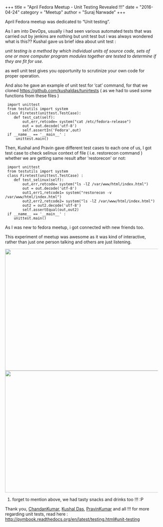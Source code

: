 +++
title = "April Fedora Meetup - Unit Testing Revealed !!!"
date = "2016-04-24"
category = "Meetup"
author = "Suraj Narwade"
+++

April Fedora meetup was dedicated to “Unit testing”.

As I am into DevOps, usually i had seen various automated tests  that was carried out by jenkins are nothing but unit test but i  was always wondered what is this??
Kushal gave us brief idea about unit test :

*unit testing is a method by which individual units of source code, sets of one or more computer program modules together are tested to determine if they are fit for use.*

as well unit test gives you opportunity to scrutinize your own code for proper operation.

And also he gave an example of unit test for ‘cat’ command, for that we cloned https://github.com/kushaldas/tunirtests ( as we had to used some functions from these files )
```
 import unittest
 from testutils import system
 class Firetest(unittest.TestCase): 
    def test_cat(self):
    	out,err,retcode= system("cat /etc/fedora-release")
    	out = out.decode('utf-8')
    	self.assertIn('Fedora',out)
 if __name__ == '__main__' :
     unittest.main()
```
Then, Kushal and Pravin gave different test cases to each one of us, I got test case to check selinux context of file ( i.e. restorecon command ) whether we are getting same result after 'restorecon' or not:
```
 import unittest
 from testutils import system
 class Firetest(unittest.TestCase) : 
    def test_selinux(self):
        out,err,retcode= system("ls -lZ /var/www/html/index.html")
        out = out.decode('utf-8')
        out1,err1,retcode1= system("restorecon -v /var/www/html/index.html")
        out2,err2,retcode2= system("ls -lZ /var/www/html/index.html")
        out2 = out2.decode('utf-8')
        self.assertEqual(out,out2)
 if __name__ == '__main__' : 
    unittest.main()
```
As I was new to fedora meetup, i got connected with new friends too.

This experiment of meetup was awesome as it was kind of interactive,  rather than just one person talking and others are just listening.

<img src="/fedora.png" width="600" height="400" />
<img src="/fedora1.png" width="600" height="400" />

1. forget to mention above, we had tasty snacks and drinks too !!! :P
   

Thank you, [ChandanKumar](https://twitter.com/ciypro), [Kushal Das](https://twitter.com/kushaldas), [PravinKumar](https://twitter.com/kumar_pravin) and all !!!
for more regarding unit tests, read here : http://pymbook.readthedocs.org/en/latest/testing.html#unit-testing
